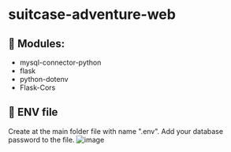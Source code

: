 # suitcase-adventure-web

## :electric_plug: Modules:
* mysql-connector-python
* flask
* python-dotenv
* Flask-Cors

## :closed_lock_with_key: ENV file
Create at the main folder file with name ".env". Add your database password to the file.
![image](https://github.com/Viktoriia-code/suitcase-adventure-web/assets/43078402/1adec602-780e-4ec6-a257-8aa172207f3a)
